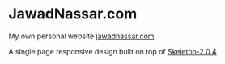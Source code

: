 # JawadNassar.com
My own personal website [jawadnassar.com](http://jawadnassar.com)

A single page responsive design built on top of [Skeleton-2.0.4](http://getskeleton.com/)
